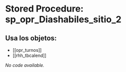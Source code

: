 # Stored Procedure: sp_opr_Diashabiles_sitio_2

## Usa los objetos:
- [[opr_turnos]]
- [[rhh_tbcalend]]

*No code available.*
